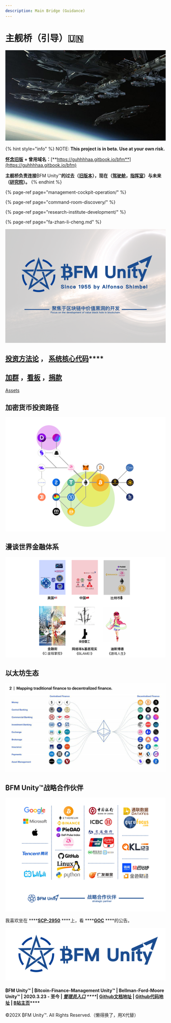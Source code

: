 ```yaml
---
description: Main Bridge (Guidance)
---
```


# 主舰桥（引导）🇺🇳



![&#x4E3B;&#x8230;&#x6865;&#xFF08;&#x5F15;&#x5BFC;&#xFF09;](.gitbook/assets/src-http___img4.178.com_news_201711_305754270311_o_305754450631.jpg-and-refer-http___img4.178.jpeg)

{% hint style="info" %}
NOTE: **This project is in beta. Use at your own risk.**    
  
[**怀念旧版**](https://guhhhhaa.gitbook.io/bfm-unity-doc-v1/) **+ 曾用域名：**[**https://guhhhhaa.gitbook.io/bfm**](https://guhhhhaa.gitbook.io/bfm)

**主舰桥负责连接**₿FM Unity™**的过去（**[**旧版本**](https://guhhhhaa.gitbook.io/bfm-unity-doc-v1/)**），现在（**[**驾驶舱**](https://app.gitbook.com/@guhhhhaa/s/bfm/~/drafts/-MVjhzEka3Q9R9_edu0U/management-cockpit-operation)**，**[**指挥室**](https://app.gitbook.com/@guhhhhaa/s/bfm/~/drafts/-MVjhzEka3Q9R9_edu0U/command-room-discovery)**）与未来（**[**研究院**](https://app.gitbook.com/@guhhhhaa/s/bfm/~/drafts/-MVjhzEka3Q9R9_edu0U/command-room-discovery/san-jiao-tao-li-shi-yan-shi)**）。**
{% endhint %}

{% page-ref page="management-cockpit-operation/" %}

{% page-ref page="command-room-discovery/" %}

{% page-ref page="research-institute-development/" %}

{% page-ref page="fa-zhan-li-cheng.md" %}

![](.gitbook/assets/bfm-unity-2.0.png)

## [**投资方法论**](https://guhhhhaa.gitbook.io/joinquant/jin-rong-li-lun-zong-jie)  **，** [**系统核心代码**](https://guhhhhaa.gitbook.io/bfm/ruan-jian-bfm-on-python)\*\*\*\*

## [加群](https://guhhhhaa.gitbook.io/bfm/ru-he-jia-ru-wo-men-de-tao-lun-qun-zu) ，[看板](https://trello.com/b/z4aDgNAL/todolist) ，[捐款](https://guhhhhaa.gitbook.io/bfm/juan-zeng-da-shang)

[Assets](https://share.weiyun.com/s6DJ9fiz)

## 加密货币投资路径

![](.gitbook/assets/defi_2.png)

## 漫谈世界金融体系

![](.gitbook/assets/ping-mu-kuai-zhao-20210203-shang-wu-11.33.58.png)

## 以太坊生态

![](.gitbook/assets/ef558f261bce694919b0240c57cf96e8.jpg)

## ₿FM Unity™战略合作伙伴

![](.gitbook/assets/bfm-unity-zhan-lve-he-zuo-huo-ban-.png)

我喜欢坐在 ****[**SCP-2950**](https://www.bilibili.com/video/BV1ts411g7Qw) ****上，看 ****[**GOC**](https://www.bilibili.com/video/BV1gW411J7eP) ****的公告。



![&#x20BF;FM Unity&#x2122;](.gitbook/assets/bfm-unity-logo.png)

#### ₿FM Unity™ \| ₿itcoin-Finance-Management Unity™ \| Bellman-Ford-Moore Unity™ \| 2020.3.23 - 至今 \| [_**管理员入口**_](https://app.gitbook.com/@guhhhhaa/s/bfm/) _****_**\|** [**Github文档地址**](https://github.com/guhhhhaa/bfm-gitbook) **\|** [**Github代码地址**](https://github.com/guhhhhaa/bfm-group-file) **\|** [**B站主页**](https://space.bilibili.com/11708778)\*\*\*\*

©202X ₿FM Unity™. All Rights Reserved.（懒得换了，用X代替）

